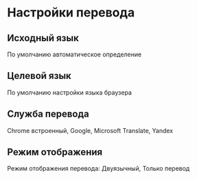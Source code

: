 # Настройки перевода

## Исходный язык

По умолчанию автоматическое определение

## Целевой язык

По умолчанию настройки языка браузера

## Служба перевода

Chrome встроенный, Google, Microsoft Translate, Yandex

## Режим отображения

Режим отображения перевода: Двуязычный, Только перевод
